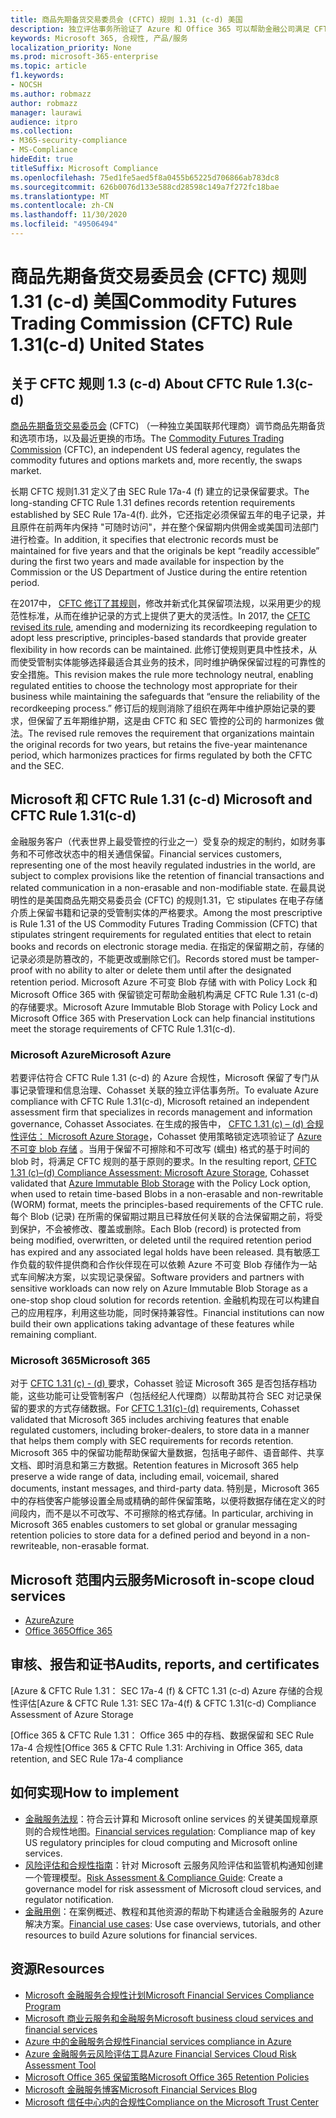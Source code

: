 ```yaml
---
title: 商品先期备货交易委员会 (CFTC) 规则 1.31 (c-d) 美国
description: 独立评估事务所验证了 Azure 和 Office 365 可以帮助金融公司满足 CFTC Rule 1.31 记录保留和不可变的存储要求。
keywords: Microsoft 365, 合规性, 产品/服务
localization_priority: None
ms.prod: microsoft-365-enterprise
ms.topic: article
f1.keywords:
- NOCSH
ms.author: robmazz
author: robmazz
manager: laurawi
audience: itpro
ms.collection:
- M365-security-compliance
- MS-Compliance
hideEdit: true
titleSuffix: Microsoft Compliance
ms.openlocfilehash: 75ed1fe5aed5f8a0455b65225d706866ab783dc8
ms.sourcegitcommit: 626b0076d133e588cd28598c149a7f272fc18bae
ms.translationtype: MT
ms.contentlocale: zh-CN
ms.lasthandoff: 11/30/2020
ms.locfileid: "49506494"
---
```

# <a name="commodity-futures-trading-commission-cftc-rule-131c-d-united-states"></a><span data-ttu-id="d70ff-104">商品先期备货交易委员会 (CFTC) 规则 1.31 (c-d) 美国</span><span class="sxs-lookup"><span data-stu-id="d70ff-104">Commodity Futures Trading Commission (CFTC) Rule 1.31(c-d) United States</span></span>

## <a name="about-cftc-rule-13c-d"></a><span data-ttu-id="d70ff-105">关于 CFTC 规则 1.3 (c-d) </span><span class="sxs-lookup"><span data-stu-id="d70ff-105">About CFTC Rule 1.3(c-d)</span></span>

<span data-ttu-id="d70ff-106">[商品先期备货交易委员会](https://www.cftc.gov/) (CFTC) （一种独立美国联邦代理商）调节商品先期备货和选项市场，以及最近更换的市场。</span><span class="sxs-lookup"><span data-stu-id="d70ff-106">The [Commodity Futures Trading Commission](https://www.cftc.gov/) (CFTC), an independent US federal agency, regulates the commodity futures and options markets and, more recently, the swaps market.</span></span>  
  
<span data-ttu-id="d70ff-107">长期 CFTC 规则1.31 定义了由 SEC Rule 17a-4 (f) 建立的记录保留要求。</span><span class="sxs-lookup"><span data-stu-id="d70ff-107">The long-standing CFTC Rule 1.31 defines records retention requirements established by SEC Rule 17a-4(f).</span></span> <span data-ttu-id="d70ff-108">此外，它还指定必须保留五年的电子记录，并且原件在前两年内保持 "可随时访问"，并在整个保留期内供佣金或美国司法部门进行检查。</span><span class="sxs-lookup"><span data-stu-id="d70ff-108">In addition, it specifies that electronic records must be maintained for five years and that the originals be kept “readily accessible” during the first two years and made available for inspection by the Commission or the US Department of Justice during the entire retention period.</span></span>  
  
<span data-ttu-id="d70ff-109">在2017中， [CFTC 修订了其规则](https://www.cftc.gov/sites/default/files/idc/groups/public/@lrfederalregister/documents/file/2017-11014a.pdf)，修改并新式化其保留项法规，以采用更少的规范性标准，从而在维护记录的方式上提供了更大的灵活性。</span><span class="sxs-lookup"><span data-stu-id="d70ff-109">In 2017, the [CFTC revised its rule](https://www.cftc.gov/sites/default/files/idc/groups/public/@lrfederalregister/documents/file/2017-11014a.pdf), amending and modernizing its recordkeeping regulation to adopt less prescriptive, principles-based standards that provide greater flexibility in how records can be maintained.</span></span> <span data-ttu-id="d70ff-110">此修订使规则更具中性技术，从而使受管制实体能够选择最适合其业务的技术，同时维护确保保留过程的可靠性的安全措施。</span><span class="sxs-lookup"><span data-stu-id="d70ff-110">This revision makes the rule more technology neutral, enabling regulated entities to choose the technology most appropriate for their business while maintaining the safeguards that “ensure the reliability of the recordkeeping process.”</span></span> <span data-ttu-id="d70ff-111">修订后的规则消除了组织在两年中维护原始记录的要求，但保留了五年期维护期，这是由 CFTC 和 SEC 管控的公司的 harmonizes 做法。</span><span class="sxs-lookup"><span data-stu-id="d70ff-111">The revised rule removes the requirement that organizations maintain the original records for two years, but retains the five-year maintenance period, which harmonizes practices for firms regulated by both the CFTC and the SEC.</span></span>

## <a name="microsoft-and-cftc-rule-131c-d"></a><span data-ttu-id="d70ff-112">Microsoft 和 CFTC Rule 1.31 (c-d) </span><span class="sxs-lookup"><span data-stu-id="d70ff-112">Microsoft and CFTC Rule 1.31(c-d)</span></span>

<span data-ttu-id="d70ff-113">金融服务客户（代表世界上最受管控的行业之一）受复杂的规定的制约，如财务事务和不可修改状态中的相关通信保留。</span><span class="sxs-lookup"><span data-stu-id="d70ff-113">Financial services customers, representing one of the most heavily regulated industries in the world, are subject to complex provisions like the retention of financial transactions and related communication in a non-erasable and non-modifiable state.</span></span> <span data-ttu-id="d70ff-114">在最具说明性的是美国商品先期交易委员会 (CFTC) 的规则1.31，它 stipulates 在电子存储介质上保留书籍和记录的受管制实体的严格要求。</span><span class="sxs-lookup"><span data-stu-id="d70ff-114">Among the most prescriptive is Rule 1.31 of the US Commodity Futures Trading Commission (CFTC) that stipulates stringent requirements for regulated entities that elect to retain books and records on electronic storage media.</span></span> <span data-ttu-id="d70ff-115">在指定的保留期之前，存储的记录必须是防篡改的，不能更改或删除它们。</span><span class="sxs-lookup"><span data-stu-id="d70ff-115">Records stored must be tamper-proof with no ability to alter or delete them until after the designated retention period.</span></span> <span data-ttu-id="d70ff-116">Microsoft Azure 不可变 Blob 存储 with with Policy Lock 和 Microsoft Office 365 with 保留锁定可帮助金融机构满足 CFTC Rule 1.31 (c-d) 的存储要求。</span><span class="sxs-lookup"><span data-stu-id="d70ff-116">Microsoft Azure Immutable Blob Storage with Policy Lock and Microsoft Office 365 with Preservation Lock can help financial institutions meet the storage requirements of CFTC Rule 1.31(c-d).</span></span>

### <a name="microsoft-azure"></a><span data-ttu-id="d70ff-117">Microsoft Azure</span><span class="sxs-lookup"><span data-stu-id="d70ff-117">Microsoft Azure</span></span>

<span data-ttu-id="d70ff-118">若要评估符合 CFTC Rule 1.31 (c-d) 的 Azure 合规性，Microsoft 保留了专门从事记录管理和信息治理、Cohasset 关联的独立评估事务所。</span><span class="sxs-lookup"><span data-stu-id="d70ff-118">To evaluate Azure compliance with CFTC Rule 1.31(c-d), Microsoft retained an independent assessment firm that specializes in records management and information governance, Cohasset Associates.</span></span> <span data-ttu-id="d70ff-119">在生成的报告中， [CFTC 1.31 (c) – (d) 合规性评估： Microsoft Azure Storage](https://servicetrust.microsoft.com/ViewPage/MSComplianceGuide?command=Download&downloadType=Document&downloadId=19b08fd4-d276-43e8-9461-715981d0ea20&docTab=4ce99610-c9c0-11e7-8c2c-f908a777fa4d_GRC_Assessment_Reports)，Cohasset 使用策略锁定选项验证了 [Azure 不可变 blob 存储](https://docs.microsoft.com/azure/storage/blobs/storage-blob-immutable-storage) 。当用于保留不可擦除和不可改写 (蠕虫) 格式的基于时间的 blob 时，将满足 CFTC 规则的基于原则的要求。</span><span class="sxs-lookup"><span data-stu-id="d70ff-119">In the resulting report, [CFTC 1.31 (c)–(d) Compliance Assessment: Microsoft Azure Storage](https://servicetrust.microsoft.com/ViewPage/MSComplianceGuide?command=Download&downloadType=Document&downloadId=19b08fd4-d276-43e8-9461-715981d0ea20&docTab=4ce99610-c9c0-11e7-8c2c-f908a777fa4d_GRC_Assessment_Reports), Cohasset validated that [Azure Immutable Blob Storage](https://docs.microsoft.com/azure/storage/blobs/storage-blob-immutable-storage) with the Policy Lock option, when used to retain time-based Blobs in a non-erasable and non-rewritable (WORM) format, meets the principles-based requirements of the CFTC rule.</span></span> <span data-ttu-id="d70ff-120">每个 Blob (记录) 在所需的保留期过期且已释放任何关联的合法保留期之前，将受到保护，不会被修改、覆盖或删除。</span><span class="sxs-lookup"><span data-stu-id="d70ff-120">Each Blob (record) is protected from being modified, overwritten, or deleted until the required retention period has expired and any associated legal holds have been released.</span></span> <span data-ttu-id="d70ff-121">具有敏感工作负载的软件提供商和合作伙伴现在可以依赖 Azure 不可变 Blob 存储作为一站式车间解决方案，以实现记录保留。</span><span class="sxs-lookup"><span data-stu-id="d70ff-121">Software providers and partners with sensitive workloads can now rely on Azure Immutable Blob Storage as a one-stop shop cloud solution for records retention.</span></span> <span data-ttu-id="d70ff-122">金融机构现在可以构建自己的应用程序，利用这些功能，同时保持兼容性。</span><span class="sxs-lookup"><span data-stu-id="d70ff-122">Financial institutions can now build their own applications taking advantage of these features while remaining compliant.</span></span>

### <a name="microsoft-365"></a><span data-ttu-id="d70ff-123">Microsoft 365</span><span class="sxs-lookup"><span data-stu-id="d70ff-123">Microsoft 365</span></span>

<span data-ttu-id="d70ff-124">对于 [CFTC 1.31 (c) - (d) ](https://docs.microsoft.com/microsoft-365/compliance/retention-regulatory-requirements#sec-17a-4f-finra-4511c-and-cftc-131c-d) 要求，Cohasset 验证 Microsoft 365 是否包括存档功能，这些功能可让受管制客户（包括经纪人代理商）以帮助其符合 SEC 对记录保留的要求的方式存储数据。</span><span class="sxs-lookup"><span data-stu-id="d70ff-124">For [CFTC 1.31(c)-(d)](https://docs.microsoft.com/microsoft-365/compliance/retention-regulatory-requirements#sec-17a-4f-finra-4511c-and-cftc-131c-d) requirements, Cohasset validated that Microsoft 365 includes archiving features that enable regulated customers, including broker-dealers, to store data in a manner that helps them comply with SEC requirements for records retention.</span></span> <span data-ttu-id="d70ff-125">Microsoft 365 中的保留功能帮助保留大量数据，包括电子邮件、语音邮件、共享文档、即时消息和第三方数据。</span><span class="sxs-lookup"><span data-stu-id="d70ff-125">Retention features in Microsoft 365 help preserve a wide range of data, including email, voicemail, shared documents, instant messages, and third-party data.</span></span> <span data-ttu-id="d70ff-126">特别是，Microsoft 365 中的存档使客户能够设置全局或精确的邮件保留策略，以便将数据存储在定义的时间段内，而不是以不可改写、不可擦除的格式存储。</span><span class="sxs-lookup"><span data-stu-id="d70ff-126">In particular, archiving in Microsoft 365 enables customers to set global or granular messaging retention policies to store data for a defined period and beyond in a non-rewriteable, non-erasable format.</span></span>

## <a name="microsoft-in-scope-cloud-services"></a><span data-ttu-id="d70ff-127">Microsoft 范围内云服务</span><span class="sxs-lookup"><span data-stu-id="d70ff-127">Microsoft in-scope cloud services</span></span>

- [<span data-ttu-id="d70ff-128">Azure</span><span class="sxs-lookup"><span data-stu-id="d70ff-128">Azure</span></span>](https://aka.ms/AzureCompliance)
- [<span data-ttu-id="d70ff-129">Office 365</span><span class="sxs-lookup"><span data-stu-id="d70ff-129">Office 365</span></span>](https://aka.ms/o365-compliance-framework)

## <a name="audits-reports-and-certificates"></a><span data-ttu-id="d70ff-130">审核、报告和证书</span><span class="sxs-lookup"><span data-stu-id="d70ff-130">Audits, reports, and certificates</span></span>

<span data-ttu-id="d70ff-131">[Azure & CFTC Rule 1.31： SEC 17a-4 (f) & CFTC 1.31 (c-d) Azure 存储的合规性评估</span><span class="sxs-lookup"><span data-stu-id="d70ff-131">[Azure & CFTC Rule 1.31: SEC 17a-4(f) & CFTC 1.31(c-d) Compliance Assessment of Azure Storage</span></span>

<span data-ttu-id="d70ff-132">[Office 365 & CFTC Rule 1.31： Office 365 中的存档、数据保留和 SEC Rule 17a-4 合规性</span><span class="sxs-lookup"><span data-stu-id="d70ff-132">[Office 365 & CFTC Rule 1.31: Archiving in Office 365, data retention, and SEC Rule 17a-4 compliance</span></span>

## <a name="how-to-implement"></a><span data-ttu-id="d70ff-133">如何实现</span><span class="sxs-lookup"><span data-stu-id="d70ff-133">How to implement</span></span>

- <span data-ttu-id="d70ff-134">[金融服务法规](https://servicetrust.microsoft.com/ViewPage/TrustDocuments?command=Download&downloadType=Document&downloadId=5b483567-00b0-4d86-96ae-ee887dadb61c&docTab=6d000410-c9e9-11e7-9a91-892aae8839ad_Compliance_Guides)：符合云计算和 Microsoft online services 的关键美国规章原则的合规性地图。</span><span class="sxs-lookup"><span data-stu-id="d70ff-134">[Financial services regulation](https://servicetrust.microsoft.com/ViewPage/TrustDocuments?command=Download&downloadType=Document&downloadId=5b483567-00b0-4d86-96ae-ee887dadb61c&docTab=6d000410-c9e9-11e7-9a91-892aae8839ad_Compliance_Guides): Compliance map of key US regulatory principles for cloud computing and Microsoft online services.</span></span>
- <span data-ttu-id="d70ff-135">[风险评估和合规性指南](https://aka.ms/RiskGovernanceGuide)：针对 Microsoft 云服务风险评估和监管机构通知创建一个管理模型。</span><span class="sxs-lookup"><span data-stu-id="d70ff-135">[Risk Assessment & Compliance Guide](https://aka.ms/RiskGovernanceGuide): Create a governance model for risk assessment of Microsoft cloud services, and regulator notification.</span></span>
- <span data-ttu-id="d70ff-136">[金融用例](https://docs.microsoft.com/azure/industry/financial/)：在案例概述、教程和其他资源的帮助下构建适合金融服务的 Azure 解决方案。</span><span class="sxs-lookup"><span data-stu-id="d70ff-136">[Financial use cases](https://docs.microsoft.com/azure/industry/financial/): Use case overviews, tutorials, and other resources to build Azure solutions for financial services.</span></span>

## <a name="resources"></a><span data-ttu-id="d70ff-137">资源</span><span class="sxs-lookup"><span data-stu-id="d70ff-137">Resources</span></span>

- [<span data-ttu-id="d70ff-138">Microsoft 金融服务合规性计划</span><span class="sxs-lookup"><span data-stu-id="d70ff-138">Microsoft Financial Services Compliance Program</span></span>](https://aka.ms/FSCP-Print)
- [<span data-ttu-id="d70ff-139">Microsoft 商业云服务和金融服务</span><span class="sxs-lookup"><span data-stu-id="d70ff-139">Microsoft business cloud services and financial services</span></span>](https://www.microsoft.com/trustcenter/cloudservices/financialservices)
- [<span data-ttu-id="d70ff-140">Azure 中的金融服务合规性</span><span class="sxs-lookup"><span data-stu-id="d70ff-140">Financial services compliance in Azure</span></span>](https://azure.microsoft.com/resources/videos/azurecon-2015-financial-services-compliance-in-azure/)
- [<span data-ttu-id="d70ff-141">Azure 金融服务云风险评估工具</span><span class="sxs-lookup"><span data-stu-id="d70ff-141">Azure Financial Services Cloud Risk Assessment Tool</span></span>](https://aka.ms/FFIEC-CSDT)
- [<span data-ttu-id="d70ff-142">Microsoft Office 365 保留策略</span><span class="sxs-lookup"><span data-stu-id="d70ff-142">Microsoft Office 365 Retention Policies</span></span>](https://docs.microsoft.com/office365/securitycompliance/retention-policies)
- [<span data-ttu-id="d70ff-143">Microsoft 金融服务博客</span><span class="sxs-lookup"><span data-stu-id="d70ff-143">Microsoft Financial Services Blog</span></span>](https://techcommunity.microsoft.com/t5/Financial-Services-Blog/bg-p/FinancialServicesBlog)
- [<span data-ttu-id="d70ff-144">Microsoft 信任中心内的合规性</span><span class="sxs-lookup"><span data-stu-id="d70ff-144">Compliance on the Microsoft Trust Center</span></span>](https://www.microsoft.com/trust-center/compliance/compliance-overview)
